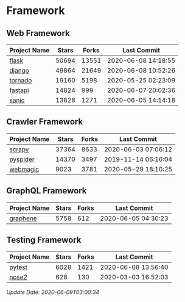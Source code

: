 # Framework

## Web Framework

| Project Name | Stars | Forks | Last Commit |
| ------------ | ----- | ----- | ----------- |
| [flask](https://github.com/pallets/flask) | 50694 | 13551 | 2020-06-08 14:18:55 |
| [django](https://github.com/django/django) | 49864 | 21649 | 2020-06-08 10:52:26 |
| [tornado](https://github.com/tornadoweb/tornado) | 19160 | 5198 | 2020-05-25 02:23:09 |
| [fastapi](https://github.com/tiangolo/fastapi) | 14824 | 999 | 2020-06-07 20:02:36 |
| [sanic](https://github.com/huge-success/sanic) | 13828 | 1271 | 2020-06-05 14:14:18 |

## Crawler Framework

| Project Name | Stars | Forks | Last Commit |
| ------------ | ----- | ----- | ----------- |
| [scrapy](https://github.com/scrapy/scrapy) | 37364 | 8633 | 2020-06-03 07:06:12 |
| [pyspider](https://github.com/binux/pyspider) | 14370 | 3497 | 2019-11-14 06:16:04 |
| [webmagic](https://github.com/code4craft/webmagic) | 9023 | 3781 | 2020-05-29 18:10:25 |

## GraphQL Framework

| Project Name | Stars | Forks | Last Commit |
| ------------ | ----- | ----- | ----------- |
| [graphene](https://github.com/graphql-python/graphene) | 5758 | 612 | 2020-06-05 04:30:23 |

## Testing Framework

| Project Name | Stars | Forks | Last Commit |
| ------------ | ----- | ----- | ----------- |
| [pytest](https://github.com/pytest-dev/pytest) | 6028 | 1421 | 2020-06-08 13:56:40 |
| [nose2](https://github.com/nose-devs/nose2) | 628 | 130 | 2020-03-03 16:52:03 |

*Update Date: 2020-06-09T03:00:34*